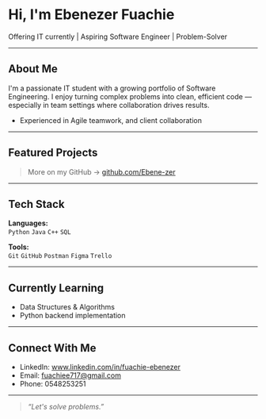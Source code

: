 # Hi, I'm Ebenezer Fuachie 

Offering IT currently | Aspiring Software Engineer | Problem-Solver

---

##  About Me

I'm a passionate IT student with a growing portfolio of Software Engineering. I enjoy turning complex problems into clean, efficient code — especially in team settings where collaboration drives results.

-  Experienced in Agile teamwork, and client collaboration

---

##  Featured Projects

> More on my GitHub → [github.com/Ebene-zer](https://github.com/Ebene-zer)

---

##  Tech Stack

**Languages:**  
`Python` `Java` `C++` `SQL` 

**Tools:**  
`Git` `GitHub` `Postman` `Figma` `Trello`

---

##  Currently Learning

- Data Structures & Algorithms
- Python backend implementation

---

##  Connect With Me

-  LinkedIn: www.linkedin.com/in/fuachie-ebenezer
-  Email: fuachiee717@gmail.com
-  Phone: 0548253251
---

> _“Let's solve problems.”_
